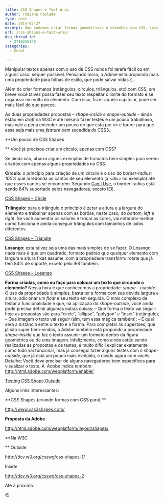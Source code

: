 ```yaml
---
title: CSS Shapes e Text Wrap
author: Thaiana Poplade
type: post
date: 2014-05-27
excerpt: Que podemos criar formas geométricas e desenhos com CSS, isso já sabemos, mas e se você ainda pudesse fazer seu texto assumir este formato? Conheça CSS Shapes Module 1 e 2.
url: /css-shapes-e-text-wrap/
dsq_thread_id:
  - 2716255140
categories:
  - Geral

---
```

Manipular textos apenas com o uso de CSS nunca foi tarefa fácil ou em alguns caso, sequer possível. Pensando nisso, a Adobe esta propondo mais uma propriedade para folhas de estilo, que pode salvar vidas :).

Além de criar formatos (retângulos, círculos, triângulos, etc) com CSS, em breve você talvez possa fazer seu texto respeitar o limite do formato e se organizar em volta do elemento. Com isso, fazer aquela capitular, pode ser mais fácil do que parece.

As duas propriedades propostas &#8211; _shape-inside e shape-outside_ &#8211; ainda estão em _draft_ na W3C e até mesmo fazer testes é um pouco trabalhoso, mas vale a pena entender um pouco do que esta por vir e torcer para que essa seja mais uma _feature_ bem sucedida do CSS3.

**Um pouco de CSS Shapes
  
** Você já precisou criar um círculo, apenas com CSS?
  
Se ainda não, abaixo alguns exemplos de formatos bem simples para serem criados com apenas alguns propriedades no CSS.

**Círculo:** o princípio para criação de um círculo é o uso do _border-radius: 100%_ que arredonda os cantos de seu elemento (a <_div>_ no exemplo) até que esses cantos se encontrem. Segundo <a href="http://caniuse.com/" target="_blank">Can I Use</a>, o border-radius está sendo 84% suportado pelos navegadores, exceto IE8.
  
<a href="http://codepen.io/thaipoplade/pen/hFDLj/" target="_blank">CSS Shapes &#8211; Circle</a>

**Triângulo:** para o triângulo o princípio é zerar a altura e a largura do elemento e trabalhar apenas com as bordas, neste caso, do _bottom_, _left_ e _right_. Se você aumentar os valores e trocar as cores, vai entender melhor como funciona e ainda conseguir triângulos com tamanhos de lados diferentes.
  
<a href="http://codepen.io/thaipoplade/pen/HAisq/" target="_blank">CSS Shapes &#8211; Triangle</a>

**Losango:** esta talvez seja uma das mais simples de se fazer. O Losango nada mais é que um quadrado, formato padrão que qualquer elemento com largura e altura fixas assume, com a propriedade transform: rotate que já tem 84% de suporte, exceto pelo IE8 também.
  
<a href="http://codepen.io/thaipoplade/pen/myCgE/" target="_blank">CSS Shapes &#8211; Losango</a>

**Forma criadas, como eu faço para colocar um texto que circunde o elemento?** Nessa hora é que conhecemos a propriedade: _shape &#8211; outside_. O uso da propriedade é simples, basta ter a forma com sua devida largura e altura, adicionar um _float_ e seu texto em seguida. O mais complexo de testar a funcionalidade é que, na aplicação do _shape-outside_, você ainda pode precisa definir algumas outras coisas: &#8211; Que forma o texto vai seguir: hoje as propostas são para “circle”, “ellipse”, “polygon” e “inset” (retângulo); &#8211; Que imagem o texto vai seguir (sim, tem essa mágica também); &#8211; E qual será a distância entre o texto e a forma. Para completar as sugestões, que já são super bem-vindas, a Adobe também está propondo a propriedade _shape-inside_ que faz o texto assumir um formato dentro da figura geométrica ou de uma imagem. Infelizmente, como ainda estão sendo realizadas as propostas e os testes, é muito difícil explicar exatamente como tudo vai funcionar, mas já consegui fazer alguns testes com o _shape-outside_, que já está um pouco mais evoluído, e divido agora com vocês. Detalhe: Você deve precisar de alguns navegadores bem específicos para visualizar o teste. A  Adobe indica também: http://html.adobe.com/webplatform/enable/

<a href="http://codepen.io/thaipoplade/pen/LJvhG/" target="_blank">Testing CSS Shape Outside</a>

Alguns links interessantes:

**CSS Shapes (criando formas com CSS puro) **
  
<a href="http://www.css3shapes.com/" target="_blank">http://www.css3shapes.com/</a>

**Proposta da Adobe**
  
<a href="http://html.adobe.com/webplatform/layout/shapes/" target="_blank">http://html.adobe.com/webplatform/layout/shapes/</a>

**Na W3C
  
** Outside
  
<a href="http://dev.w3.org/csswg/css-shapes-1/" target="_blank">http://dev.w3.org/csswg/css-shapes-1/</a>

Inside
  
<a href="http://dev.w3.org/csswg/css-shapes-2" target="_blank">http://dev.w3.org/csswg/css-shapes-2</a>

Até a próxima.

😉

&nbsp;